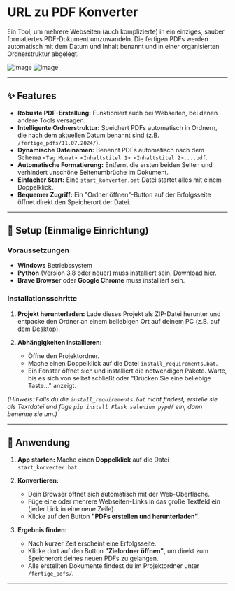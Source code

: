 # URL zu PDF Konverter

Ein Tool, um mehrere Webseiten (auch komplizierte) in ein einziges, sauber formatiertes PDF-Dokument umzuwandeln. Die fertigen PDFs werden automatisch mit dem Datum und Inhalt benannt und in einer organisierten Ordnerstruktur abgelegt.

![image](https://github.com/user-attachments/assets/3035f2b3-a01a-417d-b657-0f535e280ec1)
![image](https://github.com/user-attachments/assets/b3814bde-b1fd-4462-8f04-6deab115d6c5)



---

## ✨ Features

- **Robuste PDF-Erstellung:** Funktioniert auch bei Webseiten, bei denen andere Tools versagen.
- **Intelligente Ordnerstruktur:** Speichert PDFs automatisch in Ordnern, die nach dem aktuellen Datum benannt sind (z.B. `/fertige_pdfs/11.07.2024/`).
- **Dynamische Dateinamen:** Benennt PDFs automatisch nach dem Schema `<Tag.Monat> <Inhaltstitel 1> <Inhaltstitel 2>....pdf`.
- **Automatische Formatierung:** Entfernt die ersten beiden Seiten und verhindert unschöne Seitenumbrüche im Dokument.
- **Einfacher Start:** Eine `start_konverter.bat` Datei startet alles mit einem Doppelklick.
- **Bequemer Zugriff:** Ein "Ordner öffnen"-Button auf der Erfolgsseite öffnet direkt den Speicherort der Datei.

---

## 🚀 Setup (Einmalige Einrichtung)

### Voraussetzungen
- **Windows** Betriebssystem
- **Python** (Version 3.8 oder neuer) muss installiert sein. [Download hier](https://www.python.org/downloads/).
- **Brave Browser** oder **Google Chrome** muss installiert sein.

### Installationsschritte

1.  **Projekt herunterladen:**
    Lade dieses Projekt als ZIP-Datei herunter und entpacke den Ordner an einem beliebigen Ort auf deinem PC (z.B. auf dem Desktop).

2.  **Abhängigkeiten installieren:**
    - Öffne den Projektordner.
    - Mache einen Doppelklick auf die Datei `install_requirements.bat`.
    - Ein Fenster öffnet sich und installiert die notwendigen Pakete. Warte, bis es sich von selbst schließt oder "Drücken Sie eine beliebige Taste..." anzeigt.

*(Hinweis: Falls du die `install_requirements.bat` nicht findest, erstelle sie als Textdatei und füge `pip install Flask selenium pypdf` ein, dann benenne sie um.)*

---

## 🏃 Anwendung

1.  **App starten:**
    Mache einen **Doppelklick** auf die Datei `start_konverter.bat`.

2.  **Konvertieren:**
    - Dein Browser öffnet sich automatisch mit der Web-Oberfläche.
    - Füge eine oder mehrere Webseiten-Links in das große Textfeld ein (jeder Link in eine neue Zeile).
    - Klicke auf den Button **"PDFs erstellen und herunterladen"**.

3.  **Ergebnis finden:**
    - Nach kurzer Zeit erscheint eine Erfolgsseite.
    - Klicke dort auf den Button **"Zielordner öffnen"**, um direkt zum Speicherort deines neuen PDFs zu gelangen.
    - Alle erstellten Dokumente findest du im Projektordner unter `/fertige_pdfs/`.

---
